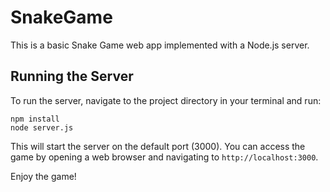 # SnakeGame

This is a basic Snake Game web app implemented with a Node.js server.

## Running the Server

To run the server, navigate to the project directory in your terminal and run:

```
npm install
node server.js
```

This will start the server on the default port (3000). You can access the game by opening a web browser and navigating to `http://localhost:3000`.

Enjoy the game!
